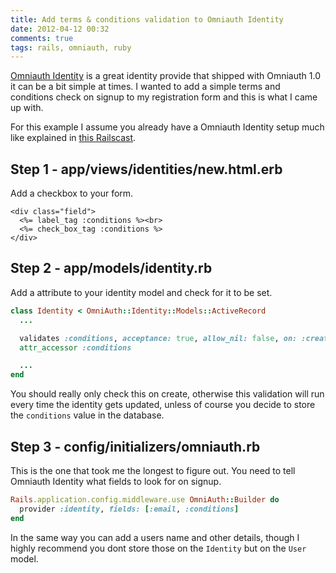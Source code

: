 ```yaml
---
title: Add terms & conditions validation to Omniauth Identity
date: 2012-04-12 00:32
comments: true
tags: rails, omniauth, ruby
---
```


[Omniauth Identity](https://github.com/intridea/omniauth-identity) is a great
identity provide that shipped with Omniauth 1.0 it can be a bit simple at
times. I wanted to add a simple terms and conditions check on signup to my
registration form and this is what I came up with.

For this example I assume you already have a Omniauth Identity setup much
like explained in [this Railscast](http://railscasts.com/episodes/304-omniauth-identity).

<!-- more -->

## Step 1 - app/views/identities/new.html.erb

Add a checkbox to your form.

```erb
<div class="field">
  <%= label_tag :conditions %><br>
  <%= check_box_tag :conditions %>
</div>
```

## Step 2 - app/models/identity.rb

Add a attribute to your identity model and check for it to be set.

```ruby
class Identity < OmniAuth::Identity::Models::ActiveRecord
  ...

  validates :conditions, acceptance: true, allow_nil: false, on: :create
  attr_accessor :conditions

  ...
end
```


You should really only check this on create, otherwise this validation will
run every time the identity gets updated, unless of course you decide to store
the `conditions` value in the database.

## Step 3 - config/initializers/omniauth.rb

This is the one that took me the longest to figure out. You need to tell
Omniauth Identity what fields to look for on signup.

```ruby
Rails.application.config.middleware.use OmniAuth::Builder do
  provider :identity, fields: [:email, :conditions]
end
```

In the same way you can add a users name and other details, though I highly
recommend you dont store those on the `Identity` but on the `User` model.
